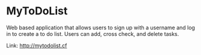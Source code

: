 # MyToDoList

Web based application that allows users to sign up with a username and log in to create a to do list.
Users can add, cross check, and delete tasks. 

Link: http://mytodolist.cf
